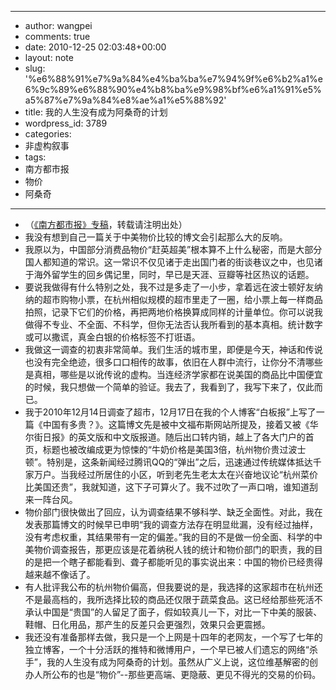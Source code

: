 - --
- author: wangpei
- comments: true
- date: 2010-12-25 02:03:48+00:00
- layout: note
- slug: '%e6%88%91%e7%9a%84%e4%ba%ba%e7%94%9f%e6%b2%a1%e6%9c%89%e6%88%90%e4%b8%ba%e9%98%bf%e6%a1%91%e5%a5%87%e7%9a%84%e8%ae%a1%e5%88%92'
- title: 我的人生没有成为阿桑奇的计划
- wordpress_id: 3789
- categories:
- 非虚构叙事
- tags:
- 南方都市报
- 物价
- 阿桑奇
- --
- （[《南方都市报》专稿](http://gcontent.oeeee.com/0/f2/0f2ad81c100f7a6c/Blog/086/29e233.html)，转载请注明出处）
- 我没有想到自己一篇关于中美物价比较的博文会引起那么大的反响。
- 我原以为，中国部分消费品物价“赶英超美”根本算不上什么秘密，而是大部分国人都知道的常识。这一常识不仅见诸于走出国门者的街谈巷议之中，也见诸于海外留学生的回乡偶记里，同时，早已是天涯、豆瓣等社区热议的话题。
- 要说我做得有什么特别之处，我不过是多走了一小步，拿着远在波士顿好友纳纳的超市购物小票，在杭州相似规模的超市里走了一圈，给小票上每一样商品拍照，记录下它们的价格，再把两地价格换算成同样的计量单位。你可以说我做得不专业、不全面、不科学，但你无法否认我所看到的基本真相。统计数字或可以撒谎，真金白银的价格标签不打诳语。
- 我做这一调查的初衷非常简单。我们生活的城市里，即便是今天，神话和传说也没有完全绝迹，很多口口相传的故事，依旧在人群中流行，让你分不清哪些是真相，哪些是以讹传讹的虚构。当连经济学家都在说美国的商品比中国便宜的时候，我只想做一个简单的验证。我去了，我看到了，我写下来了，仅此而已。
- 我于2010年12月14日调查了超市，12月17日在我的个人博客“白板报”上写了一篇《中国有多贵？》。这篇博文先是被中文福布斯网站所提及，接着又被《华尔街日报》的英文版和中文版报道。随后出口转内销，越上了各大门户的首页，标题也被改编成更为惊悚的“牛奶价格是美国3倍，杭州物价贵过波士顿”。特别是，这条新闻经过腾讯QQ的“弹出”之后，迅速通过传统媒体抵达千家万户。当我经过所居住的小区，听到老先生老太太在兴奋地议论“杭州菜价比美国还贵”，我就知道，这下子可算火了。我不过吹了一声口哨，谁知道刮来一阵台风。
- 物价部门很快做出了回应，认为调查结果不够科学、缺乏全面性。对此，我在发表那篇博文的时候早已申明“我的调查方法存在明显纰漏，没有经过抽样，没有考虑权重，其结果带有一定的偏差。”我的目的不是做一份全面、科学的中美物价调查报告，那更应该是花着纳税人钱的统计和物价部门的职责，我的目的是把一个瞎子都能看到、聋子都能听见的事实说出来：中国的物价已经贵得越来越不像话了。
- 有人批评我公布的杭州物价偏高，但我要说的是，我选择的这家超市在杭州还不是最高档的，我所选择比较的商品还仅限于蔬菜食品。这已经给那些死活不承认中国是“贵国”的人留足了面子，假如较真儿一下，对比一下中美的服装、鞋帽、日化用品，那产生的反差只会更强烈，效果只会更震撼。
- 我还没有准备那样去做，我只是一个上网是十四年的老网友，一个写了七年的独立博客，一个十分活跃的推特和微博用户，一个早已被人们遗忘的网络“杀手”，我的人生没有成为阿桑奇的计划。虽然从广义上说，这位维基解密的创办人所公布的也是“物价”--那些更高端、更隐蔽、更见不得光的交易的价码。
